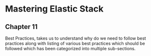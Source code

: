 # Mastering Elastic Stack
## Chapter 11
Best Practices, takes us to understand why do we need to follow best practices along with listing of various best practices which should be followed which has been categorized into multiple sub-sections.
